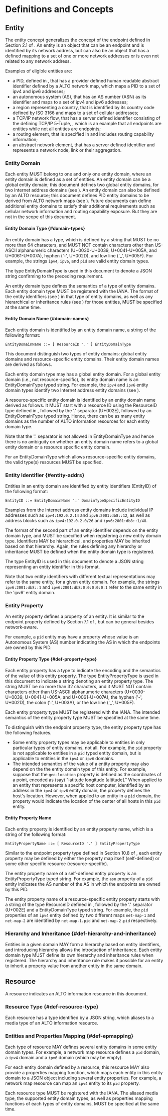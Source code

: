 # Definitions and Concepts

## Entity

<!-- FIXME:
This section introduces a new concept and deserves more explanations before
diving in the technical "how to handle".
For instance:
- what kind of object other than an addressable ALTO endpoint is eligible to be
  an ALTO entity?
- an entity must be related to network address(es) e.g. entity such as PID, ASN
  nb, Country code have a defined mapping to IP or cellular addresses.
-->

The entity concept generalizes the concept of the endpoint defined in Section 2.1 of
[](#RFC7285). An entity is an object that can be an endpoint and is identified
by its network address, but can also be an object that has a defined mapping to
a set of one or more network addresses or is even not related to any network
address.

<!-- Examples of entities -->

Examples of eligible entities are:

- a PID, defined in [](#RFC7285), that has a provider defined human readable
  abstract identifier defined by a ALTO network map, which maps a PID to a set of ipv4 and ipv6 addresses;
- an autonomous system (AS), that has an AS number (ASN) as its identifier 
  and maps to a set of ipv4 and ipv6 addresses;
- a region representing a country, that is identified by its country code defined 
  by ISO 3166 and maps to a set of cellular addresses;
- a TCP/IP network flow, that has a server defined identifier consisting of the 
  defining TCP/IP 5-Tuple, , which is an example that all endpoints 
  are entities while not all entities are endpoints;
- a routing element, that is specified in [](#RFC7921) and includes routing
  capability information;
- an abstract network element, that has a server defined identifier and
  represents a network node, link or their aggregation.

<!--
An entity is an object with a (possibly empty) set of properties.
It MAY or MAY NOT be related to a network address. There are a lot of examples
of entities, such as applications or end-hosts in a communication network, cells
in a wireless network, network flows, network functions, routing elements in a
routing system or even general network elements.
-->

<!--
Each entity MUST be in one and only one domain, such as the IPv4 domain, the
IPv6 domain or PID domain (defined in this document), and has a unique identifier.
-->

### Entity Domain

<!-- FIXME: Illustrate what means by "global" here. -->

Each entity MUST belong to one and only one entity domain, where an entity
domain is defined as a set of entities. An entity domain can be a global entity
domain; this document defines two global entity domains, for two Internet
address domains (see [](#inet-addr-domain)). An entity domain can also be
defined by an ALTO resource; this document defines PID entity domains to be
derived from ALTO network maps (see [](#pid-domain)). Future documents can
define additional entity domains to satisfy their additional requirements such
as cellular network information and routing capability exposure. But they are
not in the scope of this document.

<!-- This document will define the domains precisely below. -->
<!-- An additional example is the proposed domain of Abstract Network Elements
associated with topology and routing, as suggested by
[](#I-D.ietf-alto-path-vector). -->

#### Entity Domain Type {#domain-types}

An entity domain has a type, which is defined by a string that MUST be no more
than 64 characters, and MUST NOT contain characters other than US-ASCII
alphanumeric characters (U+0030-U+0039, U+0041-U+005A, and U+0061-U+007A),
hyphen ('-', U+002D), and low line ('\_', U+005F). For example, the strings
`ipv4`, `ipv6`, and `pid` are valid entity domain types.

The type EntityDomainType is used in this document to denote a JSON string
confirming to the preceding requirement.

An entity domain type defines the semantics of a type of entity domains. Each
entity domain type MUST be registered with the IANA. The format of the entity
identifiers (see [](#entity-addrs)) in that type of entity domains, as well as any
hierarchical or inheritance rules (see [](#def-hierarchy-and-inheritance)) for
those entities, MUST be specified at the same time.

#### Entity Domain Name {#domain-names}

<!-- FIXME: What is a global entity domain here? Requrie the definition. -->
Each entity domain is identified by an entity domain name, a string of the
following format:

``` text
EntityDomainName ::= [ ResourceID '.' ] EntityDomainType
```

This document distinguish two types of entity domains: global entity domains and
resource-specific entity domains. Their entity domain names are derived as
follows.

Each entity domain type may has a global entity domain. For a global entity
domain (i.e., not resource-specific), its entity domain name is an
EntityDomainType typed string. For example, the `ipv4` and `ipv6` entity domain
types identify two Internet address entity domains (see [](#inet-addr-domain)).

A resource-specific entity domain is identified by an entity domain name derived
as follows. It MUST start with a resource ID using the ResourceID type defined
in [](#RFC7285), followed by the '.' separator (U+002E), followed by an
EntityDomainType typed string. Hence, there can be as many entity domains as the
number of ALTO information resources for each entity domain type.

Note that the '.' separator is not allowed in EntityDomainType and hence there
is no ambiguity on whether an entity domain name refers to a global entity
domain or a resource specific entity domain.

For an EntityDomainType which allows resource-specific entity domains, the valid
type(s) resources MUST be specified.

### Entity Identifier {#entity-addrs}

<!-- FIXME: The entity identifier is not global unique. -->

Entities in an entity domain are identified by entity identifiers (EntityID) of
the following format:

``` text
EntityID ::= EntityDomainName ':' DomainTypeSpecificEntityID
```

Examples from the Internet address entity domains include individual IP
addresses such as `ipv4:192.0.2.14` and `ipv6:2001:db8::12`, as well as address
blocks such as `ipv4:192.0.2.0/26` and `ipv6:2001:db8::1/48`.

The format of the second part of an entity identifier depends on the entity
domain type, and MUST be specified when registering a new entity domain type.
Identifiers MAY be hierarchical, and properties MAY be inherited based on that
hierarchy. Again, the rules defining any hierarchy or inheritance MUST be
defined when the entity domain type is registered.

The type EntityID is used in this document to denote a JSON string
representing an entity identifier in this format.

Note that two entity identifiers with different textual representations may refer
to the same entity, for a given entity domain. For example, the strings
`ipv6:2001:db8::1` and `ipv6:2001:db8:0:0:0:0:0:1` refer to the same entity in
the 'ipv6' entity domain.

### Entity Property

An entity property defines a property of an entity. It is similar to the
endpoint property defined by Section 7.1 of [](#RFC7285), but can be general
besides network-aware.

For example, a `pid` entity may have a property whose value is an Autonomous
System (AS) number indicating the AS in which the endpoints are owned by this
PID.

#### Entity Property Type {#def-property-type}

Each entity property has a type to indicate the encoding and the semantics of
the value of this entity property. The type EntityPropertyType is used in this
document to indicate a string denoting an entity property type. The string MUST
be no more than 32 characters, and it MUST NOT contain characters other than
US-ASCII alphanumeric characters (U+0030-U+0039, U+0041-U+005A, and
U+0061-U+007A), the hyphen ('-', U+002D), the colon (':', U+003A), or the low
line ('_', U+005F).

Each entity property type MUST be registered with the IANA. The intended
semantics of the entity property type MUST be specified at the same time.
<!-- , as well as the media types of dependent resources and the interpretation, -->

<!-- FIXME: this part is used to motivate the mapping of resource type. may need
to move to below. -->

To distinguish with the endpoint property type, the entity property type has the
following features.

- Some entity property types may be applicable to entities in only particular
  types of entity domains, not all. For example, the `pid` property is not
  applicable to entities in a `pid` typed entity domain, but is applicable to
  entities in the `ipv4` or `ipv6` domains.
- The intended semantics of the value of a entity property may also depend on
  the the entity domain type of this entity. For example, suppose that the
  `geo-location` property is defined as the coordinates of a point, encoded as
  (say) "latitude longitude [altitude]." When applied to an entity that
  represents a specific host computer, identified by an address in the `ipv4` or
  `ipv6` entity domain, the property defines the host's location. However, when
  applied to an entity in a `pid` domain, the property would indicate the
  location of the center of all hosts in this `pid` entity.

#### Entity Property Name

<!-- FIXME: remove most. Use RFC 7285 Section 10.8, for resource-specific
properties and global properties. -->

Each entity property is identified by an entity property name, which is a string
of the following format:

``` text
EntityPropertyName ::= [ ResourceID '.' ] EntityPropertyType
```

Similar to the endpoint property type defined in Section 10.8 of [](#RFC7285),
each entity property may be defined by either the property map itself
(self-defined) or some other specific resource (resource-specific).

The entity property name of a self-defined entity property is an
EntityPropertyType typed string. For example, the `asn` property of a `pid`
entity indicates the AS number of the AS in which the endpoints are owned by
this PID.

The entity property name of a resource-specific entity property starts with a
string of the type ResourceID defined in [](#RFC7285), followed by the '.'
separator (U+002E) and a EntityDomainType typed string. For example, the `pid`
properties of an `ipv4` entity defined by two different maps `net-map-1` and
`net-map-2` are identified by `net-map-1.pid` and `net-map-2.pid` respectively.

<!-- ## Property Type and Property Name {#def-property-type} -->

<!-- FIXME: Section needs be reorganized to first motivate the attachment of
address to address domain before setting rules. -->

<!-- OLD-0 -->
<!--
This document defines property types in the domain-specific semantics. This
design is to enforce that each property type MUST be registered for a single
specific entity domain. But multiple property types with the similar semantics
MAY share the same Property Name in different entity domains. This design
decision is adopted because of the following considerations:
-->

<!-- NEW-0 -->
<!--
An entity in an entity domain MAY have one or more properties, where each
property is defined by a Property Type. This document defines properties to be
entity-domain-type specific for the following reasons:

Therefore, each property type has a unique identifier encoded with the following
format:
-->

<!--
- The `EntityDomainName` indicates which entity domain the property type applies
  to.
- The `PropertyName` SHOULD relate to the semantics of this property type. It
  does not have to be globally unique. In other words, different property types
  could have the same property name applied to different entity domains, if
  they have the similar semantics. For example, the property types `ipv4:pid`
  and `ipv6:pid` have the same property name `pid` applied to both `ipv4` and
  `ipv6` domains.
-->

<!-- ## Property Name ## -->

<!-- FIXME: This is not correct. Because the ALTO entity domain is not a strict
superset of the ALTO address type. Revise it! -->

<!--
The space of entity property names associated with entities defined by this
document is a superset of the endpoint property names defined by [](#RFC7285).
Thus endpoint property names registered with the `ALTO Endpoint Property Type
Registry` MUST be defined in [](#IANAEndpointProp) of this document. The type
PropertyName denotes a JSON string with a property name in this format.
-->

<!-- FIXED: Change the single name space design to the domain-specific design -->

<!--
This document defines uniform property names specified in a single property
name space rather than being scoped by a specific entity domain, although some
properties may only be applicable for particular entity domains. This design
decision is to enforce a design so that similar properties are named similarly.
The interpretation of the value of a property, however, may depend on the
entity domain. (FIXME: This design decision will mess up the dependency
declaration.) For example, suppose that the `geo-location` property is defined
as the coordinates of a point, encoded as (say) "latitude longitude
[altitude]." When applied to an entity that represents a specific host
computer, such as an Internet address, the property defines the host's
location.  When applied to an entity that represents a set of computers, such
as a CIDR, the property would be the location of the center of that set.  If it
is necessary to represent the bounding box of a set of hosts, another property,
such as `geo-region`, should be defined.
-->

### Hierarchy and Inheritance {#def-hierarchy-and-inheritance}

Entities in a given domain MAY form a hierarchy based on entity identifiers, and
introducing hierarchy allows the introduction of inheritance. Each entity domain
type MUST define its own hierarchy and inheritance rules when registered. The
hierarchy and inheritance rule makes it possible for an entity to inherit a
property value from another entity in the same domain.
<!--If and only
if the property of an entity is undefined, the hierarchy and inheritance rules
are applied. [YRY: Do we need this?] [Jensen: I think this feature is for reducing the response size.] -->

## Resource

A resource indicates an ALTO information resource in this document.

### Resource Type {#def-resource-type}

Each resource has a type identified by a JSON string, which aliases to a media
type of an ALTO information resource.

### Entities and Properties Mapping {#def-epmapping}

Each type of resource MAY defines several entity domains in some entity domain
types. For example, a network map resource defines a `pid` domain, a `ipv4`
domain and a `ipv6` domain (which may be empty).

For each entity domain defined by a resource, this resource MAY also provide a
properties mapping function, which maps each entity in this entity domain to a
JSON object including several entity properties. For example, a network map
resource can map an `ipv4` entity to its `pid` property.

Each resource type MUST be registered with the IANA. The aliased media type, the
supported entity domain types, as well as properties mapping functions of each
types of entity domains, MUST be specified at the same time.

<!--
## Relationship with Other ALTO Resources {#def-relationship-to-other-resources}

FIXME: very messy below. Delete most.

[](#RFC7285) recognizes that some properties for some entity domains MAY be
specific to an ALTO resource, such as a network map. Accordingly Section 10.8.1
of [](#RFC7285) defines the concept of `resource-specific endpoint properties`,
and indicates that dependency by prefixing the property name with the ID of the
resource on which it depends. That document defines one resource-specific
property, namely the `pid` property, whose value is the name of the PID
containing that endpoint in the associated network map.

However, a property may be associated to more than one information resources
within an entity domain. For example, the fictitious property
`pid:cdni-fci-capabilities` indicates CDNI capabilities (see [](#RFC8008)) of a
set of `ipv4` or `ipv6` typed CDNI footprints included by some entities in PID
domain. It depends on two resources:

- the network map in which the input PID entities have been defined,
- the fictitious CDNI FCI map in which the CDNI footprints and capabilities
  advertisement objects (see [](#RFC8008)) are included.

A `resource-specific property` can only indicate one of them. Thus, using
`resource-specific properties` cannot handle multiple dependencies very well.

To address this issue, this document takes a different approach as follows:

- Firstly, instead of defining the dependency by prefixing the property name
  with a specific dependent resource identifier, this document introduces a
  Property Type that appends a property name to an entity domain name, and
  registers the dependency types for this Property Type. This gives a hint on
  the types of dependent resources. For example, the fictitious property
  `pid:region` applying to entities in the PID domain depends on the network map
  in which the input PID entities have been defined; but the fictitious property
  `ipv4:region` applying to entities in IPv4 domain does not depend on any
  information resource.
- Secondly, it sets a rule saying that in a property map, all provided property
  types MUST have the same media types of dependent information resources
  (denoted as "dependency types" in short). For example, the fictitious
  property types `pid:region` and `ipv4:region` cannot be provided in the same
  property map, as they have different dependency types.
- Finally, it identifies, in the IRD and Server responses, the sequence of
  information resources associated to all provided properties of entities in a
  particular property map. In other words, the ALTO server MUST NOT mix
  properties depending on different resources into the same resources, even if
  they have the same dependency types. There are two kinds of examples:

  - Assume there are a set of entities in IPv4 and IPv6 domain, and all of them
    have the property `pid`. The `pid` properties of entities in IPv4 domain
    depend on the network map `net1`, but the `pid` properties of entities in
    IPv6 domain depend on another network map `net2`. Although the property
    types `ipv4:pid` and `ipv6:pid` have the same dependency type sequence
    `["application/alto-networkmap+json"]`, the ALTO server cannot put them into
    the same property map.
  - Assume there are a set of entities in IPv4 domain, and each of them have two
    `pid` properties. One `pid` property depends on the network map `net1`, the
    other `pid` property depends on another network map `net2`. To distinguish
    them, the ALTO server can provide two `resource-specific endpoint
    properties` called `pid.net1` and `pid.net2` for each IPv4 entities in the
    same endpoint property map. But using the property map service defined in
    this document, the ALTO server has to define two individual property maps.
    Both property maps provide the property type `ipv4:pid`, but one depends on
    `net1` and the other one depends on `net2`.

To specify the aforementionned dependencies, this document uses the "uses" and
"dependent-vtags" fields defined respectively in Sections 9.1.5 and 11.1 of
[RFC7285].

- the "uses" field is included in the IRD entry of a resources-dependent
  information resource and specifies the dependent IRD resource.
- the "dependent-vtags" member is used in a Server response message to specify
  the dependent resource.
-->
